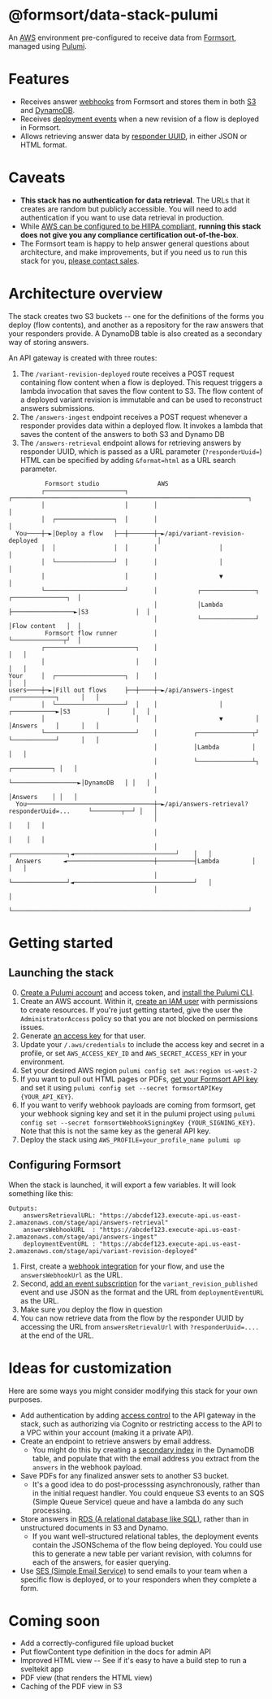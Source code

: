 # @formsort/data-stack-pulumi

An [AWS](https://aws.amazon.com) environment pre-configured to receive data from [Formsort](https://formsort.com), managed using [Pulumi](https://pulumi.com).

# Features

- Receives answer [webhooks](https://docs.formsort.com/handling-data/integration-reference/webhooks) from Formsort and stores them in both [S3](https://aws.amazon.com/s3/) and [DynamoDB](https://aws.amazon.com/dynamodb/).
- Receives [deployment events](https://docs.formsort.com/teams/event-subscriptions) when a new revision of a flow is deployed in Formsort.
- Allows retrieving answer data by [responder UUID](https://docs.formsort.com/handling-data/responder-uuids), in either JSON or HTML format.

# Caveats

- **This stack has no authentication for data retrieval**. The URLs that it creates are random but publicly accessible. You will need to add authentication if you want to use data retrieval in production.
- While [AWS can be configured to be HIIPA compliant](https://aws.amazon.com/compliance/hipaa-compliance/), **running this stack does not give you any compliance certification out-of-the-box**.
- The Formsort team is happy to help answer general questions about architecture, and make improvements, but if you need us to run this stack for you, [please contact sales](https://signup.formsort.com/).

# Architecture overview

The stack creates two S3 buckets -- one for the definitions of the forms you deploy (flow contents), and another as a repository for the raw answers that your responders provide. A DynamoDB table is also created as a secondary way of storing answers.

An API gateway is created with three routes:

1. The `/variant-revision-deployed` route receives a POST request containing flow content when a flow is deployed. This request triggers a lambda invocation that saves the flow content to S3. The flow content of a deployed variant revision is immutable and can be used to reconstruct answers submissions.
2. The `/answers-ingest` endpoint receives a POST request whenever a responder provides data within a deployed flow. It invokes a lambda that saves the content of the answers to both S3 and Dynamo DB
3. The `/answers-retrieval` endpoint allows for retrieving answers by responder UUID, which is passed as a URL parameter (`?responderUuid=`) HTML can be specified by adding `&format=html` as a URL search parameter.

```
          Formsort studio                AWS
         ┌──────────────────────┐       ┌─────────────────────────────────────────────────────────────────┐
         │                      │       │                                                                 │
         │  ┌────────────────┐  │       │                                                                 │
  You────┼─►│Deploy a flow   ├──┼───────┼─►/api/variant-revision-deployed                                 │
         │  │                │  │       │                 │                                               │
         │  └────────────────┘  │       │                 │                                               │
         │                      │       │                 ▼                                               │
         └──────────────────────┘       │           ┌───────────────┐                  ┌───────────────┐  │
                                        │           │Lambda         ├─────────────────►│S3             │  │
                                        │           └───────────────┘                  │Flow content   │  │
          Formsort flow runner          │                                              └──────────────┬┘  │
         ┌─────────────────────────┐    │                                                             │   │
         │                         │    │                                                             │   │
Your     │  ┌───────────────────┐  │    │                                                             │   │
users────┼─►│Fill out flows     ├──┼────┼─►/api/answers-ingest                    ┌────────────┐      │   │
         │  └───────────────────┘  │    │                 │         ┌────────────►│S3          │      │   │
         │                         │    │                 ▼         │             │Answers     │      │   │
         └─────────────────────────┘    │          ┌───────────────┬┘             └────────────┘      │   │
                                        │          │Lambda         │                                  │   │
                                        │          └───────────────┴┐                   ┌───────────┐ │   │
                                        |                           └──────────────────►│DynamoDB   │ │   │
                                        │                                               │Answers    │ │   │
  You───────────────────────────────────┼─►/api/answers-retrieval?responderUuid=...     └────────┬──┘ │   │
                                        │                                                        │    │   │
                                        │                                                        │    │   │
                                        │          ┌───────────────┐◄────────────────────────────┘    │   │
  Answers      ◄────────────────────────┼──────────┤Lambda         │                                  │   │
                                        │          └───────────────┘◄─────────────────────────────────┘   │
                                        │                                                                 │
                                        └─────────────────────────────────────────────────────────────────┘
```

# Getting started

## Launching the stack

0. [Create a Pulumi account](https://app.pulumi.com) and access token, and [install the Pulumi CLI](https://www.pulumi.com/docs/install/).
1. Create an AWS account. Within it, [create an IAM user](https://docs.aws.amazon.com/IAM/latest/UserGuide/id_users_create.html) with permissions to create resources. If you're just getting started, give the user the `AdministratorAccess` policy so that you are not blocked on permissions issues.
2. Generate [an access key](https://docs.aws.amazon.com/IAM/latest/UserGuide/id_credentials_access-keys.html) for that user.
3. Update your `/.aws/credentials` to include the access key and secret in a profile, or set `AWS_ACCESS_KEY_ID` and `AWS_SECRET_ACCESS_KEY` in your environment.
4. Set your desired AWS region `pulumi config set aws:region us-west-2`
5. If you want to pull out HTML pages or PDFs, [get your Formsort API key](https://docs.formsort.com/handling-data/getting-data-out/admin-api) and set it using `pulumi config set --secret formsortAPIKey {YOUR_API_KEY}`.
6. If you want to verify webhook payloads are coming from formsort, get your webhook signing key and set it in the pulumi project using `pulumi config set --secret formsortWebhookSigningKey {YOUR_SIGNING_KEY}`. Note that this is not the same key as the general API key.
7. Deploy the stack using `AWS_PROFILE=your_profile_name pulumi up`

## Configuring Formsort

When the stack is launched, it will export a few variables. It will look something like this:

```
Outputs:
    answersRetrievalURL: "https://abcdef123.execute-api.us-east-2.amazonaws.com/stage/api/answers-retrieval"
    answersWebhookURL  : "https://abcdef123.execute-api.us-east-2.amazonaws.com/stage/api/answers-ingest"
    deploymentEventURL : "https://abcdef123.execute-api.us-east-2.amazonaws.com/stage/api/variant-revision-deployed"
```

1. First, create a [webhook integration](https://docs.formsort.com/handling-data/integration-reference/webhooks) for your flow, and use the `answersWebhookUrl` as the URL.
2. Second, [add an event subscription](https://docs.formsort.com/teams/event-subscriptions) for the `variant_revision_published` event and use JSON as the format and the URL from `deploymentEventURL` as the URL.
3. Make sure you deploy the flow in question
4. You can now retrieve data from the flow by the responder UUID by accessing the URL from `answersRetrievalUrl` with `?responderUuid=....` at the end of the URL.

# Ideas for customization

Here are some ways you might consider modifying this stack for your own purposes.

- Add authentication by adding [access control](https://docs.aws.amazon.com/apigateway/latest/developerguide/apigateway-control-access-to-api.html) to the API gateway in the stack, such as authorizing via Cognito or restricting access to the API to a VPC within your account (making it a private API).
- Create an endpoint to retrieve answers by email address.
  - You might do this by creating a [secondary index](https://docs.aws.amazon.com/amazondynamodb/latest/developerguide/SecondaryIndexes.html) in the DynamoDB table, and populate that with the email address you extract from the `answers` in the webhook payload.
- Save PDFs for any finalized answer sets to another S3 bucket.
  - It's a good idea to do post-processsing asynchronously, rather than in the initial request handler. You could enqueue S3 events to an SQS (Simple Queue Service) queue and have a lambda do any such processing.
- Store answers in [RDS (A relational database like SQL)](https://aws.amazon.com/rds/), rather than in unstructured documents in S3 and Dynamo.
  - If you want well-structured relational tables, the deployment events contain the JSONSchema of the flow being deployed. You could use this to generate a new table per variant revision, with columns for each of the answers, for easier querying.
- Use [SES (Simple Email Service)](https://aws.amazon.com/ses/) to send emails to your team when a specific flow is deployed, or to your responders when they complete a form.

# Coming soon

- Add a correctly-configured file upload bucket
- Put flowContent type definition in the docs for admin API
- Improved HTML view
  -- See if it's easy to have a build step to run a sveltekit app
- PDF view (that renders the HTML view)
- Caching of the PDF view in S3
